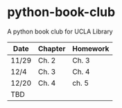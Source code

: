 # python-book-club
A python book club for UCLA Library

| Date | Chapter | Homework |
| ---- | ------- | -------- |
| 11/29 | Ch. 2  | Ch. 3    |
| 12/4 |  Ch. 3  | Ch. 4    |
| 12/20 | Ch. 4  | ch. 5    |
| TBD  |         |          | 

